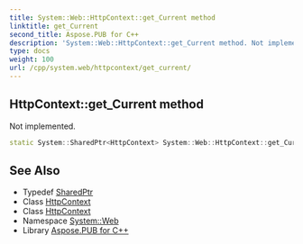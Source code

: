 ```yaml
---
title: System::Web::HttpContext::get_Current method
linktitle: get_Current
second_title: Aspose.PUB for C++
description: 'System::Web::HttpContext::get_Current method. Not implemented in C++.'
type: docs
weight: 100
url: /cpp/system.web/httpcontext/get_current/
---
```

## HttpContext::get_Current method


Not implemented.

```cpp
static System::SharedPtr<HttpContext> System::Web::HttpContext::get_Current()
```

## See Also

* Typedef [SharedPtr](../../../system/sharedptr/)
* Class [HttpContext](../)
* Class [HttpContext](../)
* Namespace [System::Web](../../)
* Library [Aspose.PUB for C++](../../../)
